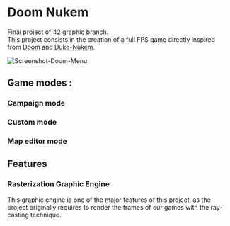 <h1> Doom Nukem </h1>

<p>
Final project of 42 graphic branch.</br>
This project consists in the creation of a full FPS game directly inspired from
<a href=https://fr.wikipedia.org/wiki/Doom target="blank">Doom</a> and <a href=https://fr.wikipedia.org/wiki/Duke_Nukem target="blank">Duke-Nukem</a>.
</p>

![Screenshot-Doom-Menu](https://user-images.githubusercontent.com/44742651/130258091-10b30e1f-21b9-430f-bd54-2dd79706117c.png)

<h2>Game modes :</h2>
<h3>Campaign mode</h3>
<h3>Custom mode</h3>
<h3>Map editor mode</h3>

<h2> Features </h2>
<h3> Rasterization Graphic Engine </h3>


<p>This graphic engine is one of the major features of this project, as the project originally requires to render the frames of our games with the ray-casting technique. 

